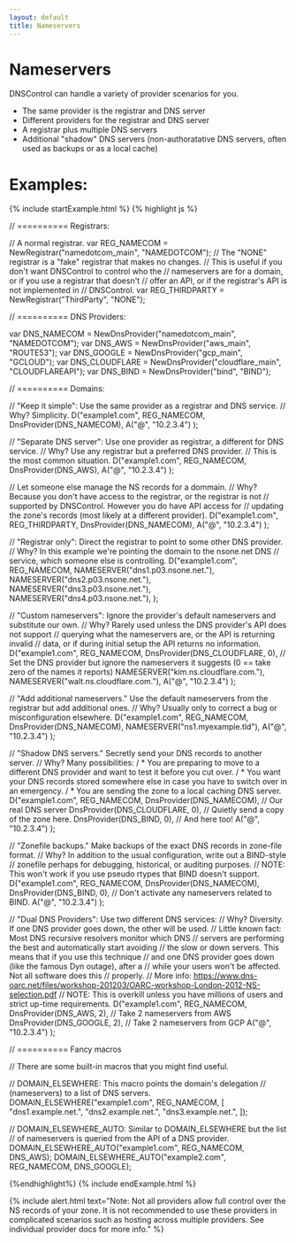 ```yaml
---
layout: default
title: Nameservers
---
```


# Nameservers

DNSControl can handle a variety of provider scenarios for you.

- The same provider is the registrar and DNS server
- Different providers for the registrar and DNS server
- A registrar plus multiple DNS servers
- Additional "shadow" DNS servers (non-authoratative DNS servers,
  often used as backups or as a local cache)

# Examples:

{% include startExample.html %}
{% highlight js %}

// ========== Registrars:

// A normal registrar.
var REG_NAMECOM = NewRegistrar("namedotcom_main", "NAMEDOTCOM");
// The "NONE" registrar is a "fake" registrar that makes no changes.
// This is useful if you don't want DNSControl to control who the
// nameservers are for a domain, or if you use a registrar that doesn't
// offer an API, or if the registrar's API is not implemented in
// DNSControl.
var REG_THIRDPARTY = NewRegistrar("ThirdParty", "NONE");

// ========== DNS Providers:

var DNS_NAMECOM = NewDnsProvider("namedotcom_main", "NAMEDOTCOM");
var DNS_AWS = NewDnsProvider("aws_main", "ROUTE53");
var DNS_GOOGLE = NewDnsProvider("gcp_main", "GCLOUD");
var DNS_CLOUDFLARE = NewDnsProvider("cloudflare_main", "CLOUDFLAREAPI");
var DNS_BIND = NewDnsProvider("bind", "BIND");

// ========== Domains:

// "Keep it simple": Use the same provider as a registrar and DNS service.
// Why? Simplicity.
D("example1.com", REG_NAMECOM,
  DnsProvider(DNS_NAMECOM),
  A("@", "10.2.3.4")
);

// "Separate DNS server": Use one provider as registrar, a different for DNS service.
// Why? Use any registrar but a preferred DNS provider.
// This is the most common situation.
D("example1.com", REG_NAMECOM,
  DnsProvider(DNS_AWS),
  A("@", "10.2.3.4")
);

// Let someone else manage the NS records for a dommain.
// Why? Because you don't have access to the registrar, or the registrar is not
// supported by DNSControl. However you do have API access for
// updating the zone's records (most likely at a different provider).
D("example1.com", REG_THIRDPARTY,
  DnsProvider(DNS_NAMECOM),
  A("@", "10.2.3.4")
);

// "Registrar only": Direct the registrar to point to some other DNS provider.
// Why? In this example we're pointing the domain to the nsone.net DNS
// service, which someone else is controlling.
D("example1.com", REG_NAMECOM,
  NAMESERVER("dns1.p03.nsone.net."),
  NAMESERVER("dns2.p03.nsone.net."),
  NAMESERVER("dns3.p03.nsone.net."),
  NAMESERVER("dns4.p03.nsone.net."),
);

// "Custom nameservers": Ignore the provider's default nameservers and substitute our own.
// Why? Rarely used unless the DNS provider's API does not support
// querying what the nameservers are, or the API is returning invalid
// data, or if during initial setup the API returns no information.
D("example1.com", REG_NAMECOM,
  DnsProvider(DNS_CLOUDFLARE, 0),  // Set the DNS provider but ignore the nameservers it suggests (0 == take zero of the names it reports)
  NAMESERVER("kim.ns.cloudflare.com."),
  NAMESERVER("walt.ns.cloudflare.com."),
  A("@", "10.2.3.4")
);

// "Add additional nameservers." Use the default nameservers from the registrar but add additional ones.
// Why? Usually only to correct a bug or misconfiguration elsewhere.
D("example1.com", REG_NAMECOM,
  DnsProvider(DNS_NAMECOM),
  NAMESERVER("ns1.myexample.tld"),
  A("@", "10.2.3.4")
);

// "Shadow DNS servers."  Secretly send your DNS records to another server.
// Why? Many possibilities:
/  * You are preparing to move to a different DNS provider and want to test it before you cut over.
/  * You want your DNS records stored somewhere else in case you have to switch over in an emergency.
/  * You are sending the zone to a local caching DNS server.
D("example1.com", REG_NAMECOM,
  DnsProvider(DNS_NAMECOM), // Our real DNS server
  DnsProvider(DNS_CLOUDFLARE, 0), // Quietly send a copy of the zone here.
  DnsProvider(DNS_BIND, 0), // And here too!
  A("@", "10.2.3.4")
);

// "Zonefile backups." Make backups of the exact DNS records in zone-file format.
// Why? In addition to the usual configuration, write out a BIND-style
// zonefile perhaps for debugging, historical, or auditing purposes.
// NOTE: This won't work if you use pseudo rtypes that BIND doesn't support.
D("example1.com", REG_NAMECOM,
  DnsProvider(DNS_NAMECOM),
  DnsProvider(DNS_BIND, 0), // Don't activate any nameservers related to BIND.
  A("@", "10.2.3.4")
);

// "Dual DNS Providers": Use two different DNS services:
// Why? Diversity. If one DNS provider goes down, the other will be used.
// Little known fact: Most DNS recursive resolvers monitor which DNS
// servers are performing the best and automatically start avoiding
// the slow or down servers. This means that if you use this technique
// and one DNS provider goes down (like the famous Dyn outage), after a
// while your users won't be affected.  Not all software does this
// properly.
// More info: https://www.dns-oarc.net/files/workshop-201203/OARC-workshop-London-2012-NS-selection.pdf
// NOTE: This is overkill unless you have millions of users and strict up-time requirements.
D("example1.com", REG_NAMECOM,
  DnsProvider(DNS_AWS, 2),  // Take 2 nameservers from AWS
  DnsProvider(DNS_GOOGLE, 2),  // Take 2 nameservers from GCP
  A("@", "10.2.3.4")
);

// ========== Fancy macros

// There are some built-in macros that you might find useful.

// DOMAIN_ELSEWHERE: This macro points the domain's delegation
// (nameservers) to a list of DNS servers.
DOMAIN_ELSEWHERE("example1.com", REG_NAMECOM, [
    "dns1.example.net.",
    "dns2.example.net.",
    "dns3.example.net.",
]);

// DOMAIN_ELSEWHERE_AUTO: Similar to DOMAIN_ELSEWHERE but the list
// of nameservers is queried from the API of a DNS provider.
DOMAIN_ELSEWHERE_AUTO("example1.com", REG_NAMECOM, DNS_AWS);
DOMAIN_ELSEWHERE_AUTO("example2.com", REG_NAMECOM, DNS_GOOGLE);

{%endhighlight%}
{% include endExample.html %}


{% include alert.html text="Note: Not all providers allow full control over the NS records of your zone. It is not recommended to use these providers in complicated scenarios such as hosting across multiple providers. See individual provider docs for more info." %}
